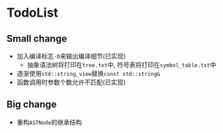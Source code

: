 # TodoList

## Small change

- 加入编译标志`-D`来输出编译细节(已实现)
    - 抽象语法树将打印在`tree.txt`中, 符号表将打印在`symbol_table.txt`中
- 逐渐使用`std::string_view`替换`const std::string&`
- 函数调用时参数个数允许不匹配(已实现)

## Big change

- 重构`ASTNode`的继承结构